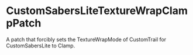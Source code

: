 # CustomSabersLiteTextureWrapClampPatch
A patch that forcibly sets the TextureWrapMode of CustomTrail for CustomSabersLite to Clamp.
